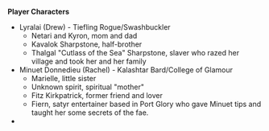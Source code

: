 **Player Characters**
- Lyralai (Drew) - Tiefling Rogue/Swashbuckler
	- Netari and Kyron, mom and dad
	- Kavalok Sharpstone, half-brother
	- Thalgal "Cutlass of the Sea" Sharpstone, slaver who razed her village and took her and her family
- Minuet Donnedieu (Rachel) - Kalashtar Bard/College of Glamour
	- Marielle, little sister
	- Unknown spirit, spiritual "mother"
	- Fitz Kirkpatrick, former friend and lover
	- Fiern, satyr entertainer based in Port Glory who gave Minuet tips and taught her some secrets of the fae.
- 
